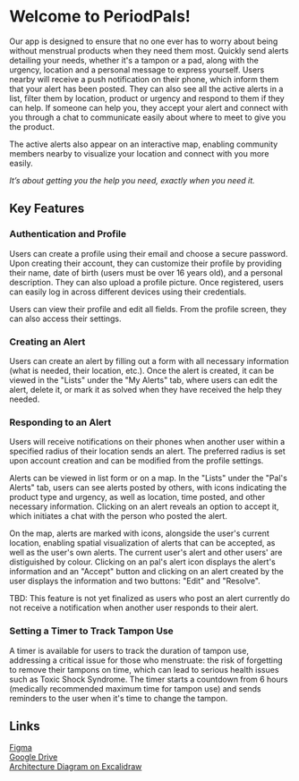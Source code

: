# Welcome to PeriodPals!

Our app is designed to ensure that no one ever has to worry about being without menstrual products when they need them most. Quickly send alerts detailing your needs, whether it's a tampon or a pad, along with the urgency, location and a personal message to express yourself. Users nearby will receive a push notification on their phone, which inform them that your alert has been posted. They can also see all the active alerts in a list, filter them by location, product or urgency and respond to them if they can help. If someone can help you, they accept your alert and connect with you through a chat to communicate easily about where to meet to give you the product. 

The active alerts also appear on an interactive map, enabling community members nearby to visualize your location and connect with you more easily. 

_It’s about getting you the help you need, exactly when you need it._

## Key Features 
### Authentication and Profile
Users can create a profile using their email and choose a secure password. Upon creating their account, they can customize their profile by providing their name, date of birth (users must be over 16 years old), and a personal description. They can also upload a profile picture. Once registered, users can easily log in across different devices using their credentials. 

Users can view their profile and edit all fields. From the profile screen, they can also access their settings.

### Creating an Alert
Users can create an alert by filling out a form with all necessary information (what is needed, their location, etc.). Once the alert is created, it can be viewed in the "Lists" under the "My Alerts" tab, where users can edit the alert, delete it, or mark it as solved when they have received the help they needed.

### Responding to an Alert
Users will receive notifications on their phones when another user within a specified radius of their location sends an alert. The preferred radius is set upon account creation and can be modified from the profile settings.

Alerts can be viewed in list form or on a map. In the "Lists" under the "Pal's Alerts" tab, users can see alerts posted by others, with icons indicating the product type and urgency, as well as location, time posted, and other necessary information. Clicking on an alert reveals an option to accept it, which initiates a chat with the person who posted the alert.

On the map, alerts are marked with icons, alongside the user's current location, enabling spatial visualization of alerts that can be accepted, as well as the user's own alerts. 
The current user's alert and other users' are distiguished by colour. Clicking on an pal's alert icon displays the alert's information and an "Accept" button and clicking on an alert created by the user displays the information and two buttons: "Edit" and "Resolve". 


TBD: This feature is not yet finalized as users who post an alert currently do not receive a notification when another user responds to their alert.

### Setting a Timer to Track Tampon Use
A timer is available for users to track the duration of tampon use, addressing a critical issue for those who menstruate: the risk of forgetting to remove their tampons on time, which can lead to serious health issues such as Toxic Shock Syndrome. The timer starts a countdown from 6 hours (medically recommended maximum time for tampon use) and sends reminders to the user when it's time to change the tampon.


## Links

[Figma](https://www.figma.com/team_invite/redeem/MnyBeEvw4fKH4aV5aVBpPb)  
[Google Drive](https://docs.google.com/document/d/1-qGE7yrF2O_BGeR_vdvgo5ePdevHa0nPuL4w-9gv3MQ/edit?usp=sharing)  
[Architecture Diagram on Excalidraw](https://excalidraw.com/#json=lpiSA-NXfQYNCk5Y5rum6,v7SoA4bWxsxzDLVKpPXyNg)
